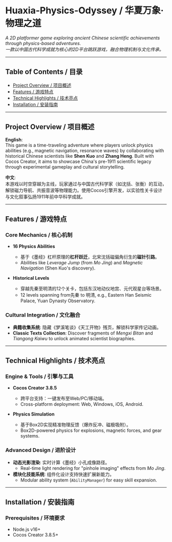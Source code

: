 # Huaxia-Physics-Odyssey / 华夏万象·物理之道

*A 2D platformer game exploring ancient Chinese scientific achievements through physics-based adventures.*  
*一款以中国古代科学成就为核心的2D平台跳跃游戏，融合物理机制与文化传承。*

---

## Table of Contents / 目录
- [Project Overview / 项目概述](#project-overview--项目概述)  
- [Features / 游戏特点](#features--游戏特点)  
- [Technical Highlights / 技术亮点](#technical-highlights--技术亮点)  
- [Installation / 安装指南](#installation--安装指南)  

---

## Project Overview / 项目概述

**English**:  
This game is a time-traveling adventure where players unlock physics abilities (e.g., magnetic navigation, resonance waves) by collaborating with historical Chinese scientists like **Shen Kuo** and **Zhang Heng**. Built with Cocos Creator, it aims to showcase China's pre-1911 scientific legacy through experimental gameplay and cultural storytelling.

**中文**:  
本游戏以时空穿越为主线，玩家通过与中国古代科学家（如沈括、张衡）的互动，解锁磁力导航、共振音波等物理能力。使用Cocos引擎开发，以实验性关卡设计与文化叙事弘扬1911年前中华科学成就。

---

## Features / 游戏特点

### Core Mechanics / 核心机制
- **16 Physics Abilities**  
  - 基于《墨经》杠杆原理的**杠杆跃迁**，北宋沈括磁偏角衍生的**磁针引路**。  
  - Abilities like *Leverage Jump* (from *Mo Jing*) and *Magnetic Navigation* (Shen Kuo's discovery).  

- **Historical Levels**  
  - 穿越先秦至明清的12个关卡，包括东汉地动仪地宫、元代观星台等场景。  
  - 12 levels spanning from先秦 to 明清, e.g., Eastern Han Seismic Palace, Yuan Dynasty Observatory.  

### Cultural Integration / 文化融合
- **典籍收集系统**: 隐藏《梦溪笔谈》《天工开物》残页，解锁科学家传记动画。  
- **Classic Texts Collection**: Discover fragments of *Mengxi Bitan* and *Tiangong Kaiwu* to unlock animated scientist biographies.  

---

## Technical Highlights / 技术亮点

### Engine & Tools / 引擎与工具
- **Cocos Creator 3.8.5**  
  - 跨平台支持：一键发布至Web/PC/移动端。  
  - Cross-platform deployment: Web, Windows, iOS, Android.  

- **Physics Simulation**  
  - 基于Box2D实现精准物理反馈（爆炸反冲、磁极吸附）。  
  - Box2D-powered physics for explosions, magnetic forces, and gear systems.  

### Advanced Design / 进阶设计
- **动态光影渲染**: 实时计算《墨经》小孔成像路径。  
  - Real-time light rendering for "pinhole imaging" effects from *Mo Jing*.  
- **模块化技能系统**: 组件化设计支持快速扩展新能力。  
  - Modular ability system (`AbilityManager`) for easy skill expansion.  

---

## Installation / 安装指南

### Prerequisites / 环境要求
- Node.js v16+  
- Cocos Creator 3.8.5+  
